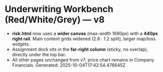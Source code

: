 # Underwriting Workbench (Red/White/Grey) — v8
- **risk.html** now uses a **wider canvas** (max-width 1680px) with a **440px right rail**. Main content grids widened (2.8 : 1.2 split), larger map/loss widgets.
- Assignment dock sits in the **far-right column** (sticky, no overlap), directly under the top bar.
- All other pages unchanged from v7; price chart remains in Company Financials.
Generated: 2025-10-04T17:42:54.476645Z